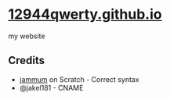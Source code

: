# [12944qwerty.github.io](https://12944qwerty.github.io)
my website

## Credits
- [jammum](https://scratch.mit.edu/users/jammum) on Scratch - Correct syntax
- @jakel181 - CNAME
